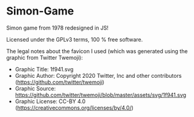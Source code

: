 # Simon-Game
Simon game from 1978 redesigned in JS!

Licensed under the GPLv3 terms, 100 % free software.


The legal notes about the favicon I used (which was generated using the graphic from Twitter Twemoji):
- Graphic Title: 1f941.svg
- Graphic Author: Copyright 2020 Twitter, Inc and other contributors (https://github.com/twitter/twemoji)
- Graphic Source: https://github.com/twitter/twemoji/blob/master/assets/svg/1f941.svg
- Graphic License: CC-BY 4.0 (https://creativecommons.org/licenses/by/4.0/)
